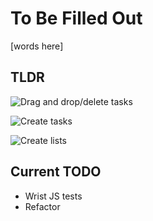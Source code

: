 # To Be Filled Out

[words here]

## TLDR

![Drag and drop/delete tasks](https://media.giphy.com/media/PlsZE7Ruq3altyBJDk/giphy.gif)

![Create tasks](https://media.giphy.com/media/mA7hp81aKpU1CIWL9n/giphy.gif)

![Create lists](https://media.giphy.com/media/Z9z2cpbORhQVspaeix/giphy.gif)

## Current TODO

* Wrist JS tests
* Refactor
